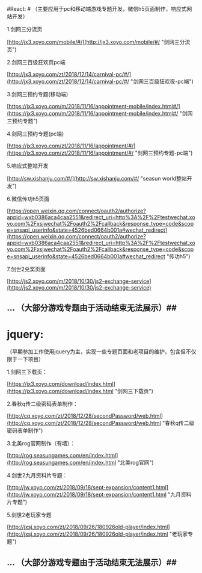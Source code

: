 #React: #
（主要应用于pc和移动端游戏专题开发，微信h5页面制作，响应式网站开发）

1.剑网三分流页 

[http://jx3.xoyo.com/mobile/#/](http://jx3.xoyo.com/mobile/#/ "剑网三分流页")

2.剑网三百级狂欢页pc端

[http://jx3.xoyo.com/zt/2018/12/14/carnival-pc/#/](http://jx3.xoyo.com/zt/2018/12/14/carnival-pc/#/ "剑网三百级狂欢夜-pc端")

3.剑网三预约专题(移动端)

[https://jx3.xoyo.com/m/2018/11/16/appointment-mobile/index.html#/](https://jx3.xoyo.com/m/2018/11/16/appointment-mobile/index.html#/ "剑网三预约专题")

4.剑网三预约专题(pc端)

[https://jx3.xoyo.com/zt/2018/11/16/appointment/#/](https://jx3.xoyo.com/zt/2018/11/16/appointment/#/ "剑网三预约专题-pc端")

5.响应式整站开发

[http://sw.xishanju.com/#/](http://sw.xishanju.com/#/ "seasun world整站开发")

6.微信传功h5页面

[https://open.weixin.qq.com/connect/oauth2/authorize?appid=wxb0386aca4caa2551&redirect_uri=http%3A%2F%2Ftestwechat.xoyo.com%2Fxsjwechat%2Foauth2%2Fcallback&response_type=code&scope=snsapi_userinfo&state=4526bed0664b001a#wechat_redirect](https://open.weixin.qq.com/connect/oauth2/authorize?appid=wxb0386aca4caa2551&redirect_uri=http%3A%2F%2Ftestwechat.xoyo.com%2Fxsjwechat%2Foauth2%2Fcallback&response_type=code&scope=snsapi_userinfo&state=4526bed0664b001a#wechat_redirect "传功h5")

7.剑世2兑奖页面

[http://js2.xoyo.com/m/2018/10/30/js2-exchange-service](http://js2.xoyo.com/m/2018/10/30/js2-exchange-service)

## ... （大部分游戏专题由于活动结束无法展示）##

# jquery: #
（早期参加工作使用jquery为主，实现一些专题页面和老项目的维护，包含但不仅限于一下项目）

1.剑网三下载页：

[https://jx3.xoyo.com/download/index.html](https://jx3.xoyo.com/download/index.html "剑网三下载页")

2.春秋q传二级密码表单制作：

[http://cq.xoyo.com/zt/2018/12/28/secondPassword/web.html](http://cq.xoyo.com/zt/2018/12/28/secondPassword/web.html "春秋q传二级密码表单制作")

3.北美rog官网制作（有墙）：

[http://rog.seasungames.com/en/index.html](http://rog.seasungames.com/en/index.html "北美rog官网")

4.剑世2九月资料片专题：

[http://jw.xoyo.com/zt/2018/09/18/sept-expansion/content1.html](http://jw.xoyo.com/zt/2018/09/18/sept-expansion/content1.html "九月资料片专题")

5.剑世2老玩家专题

[http://jxsj.xoyo.com/zt/2018/09/26/180926old-player/index.html](http://jxsj.xoyo.com/zt/2018/09/26/180926old-player/index.html "老玩家专题")

## ... （大部分游戏专题由于活动结束无法展示）##
